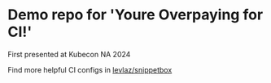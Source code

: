 # Demo repo for 'Youre Overpaying for CI!'

First presented at Kubecon NA 2024

Find more helpful CI configs in [levlaz/snippetbox](https://github.com/levlaz/snippetbox)

